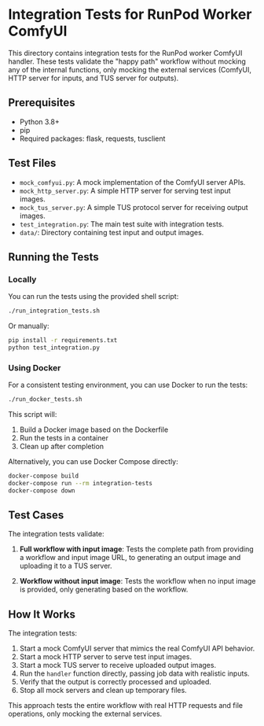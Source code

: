 # Integration Tests for RunPod Worker ComfyUI

This directory contains integration tests for the RunPod worker ComfyUI handler. These tests validate the "happy path" workflow without mocking any of the internal functions, only mocking the external services (ComfyUI, HTTP server for inputs, and TUS server for outputs).

## Prerequisites

- Python 3.8+
- pip
- Required packages: flask, requests, tusclient

## Test Files

- `mock_comfyui.py`: A mock implementation of the ComfyUI server APIs.
- `mock_http_server.py`: A simple HTTP server for serving test input images.
- `mock_tus_server.py`: A simple TUS protocol server for receiving output images.
- `test_integration.py`: The main test suite with integration tests.
- `data/`: Directory containing test input and output images.

## Running the Tests

### Locally

You can run the tests using the provided shell script:

```bash
./run_integration_tests.sh
```

Or manually:

```bash
pip install -r requirements.txt
python test_integration.py
```

### Using Docker

For a consistent testing environment, you can use Docker to run the tests:

```bash
./run_docker_tests.sh
```

This script will:
1. Build a Docker image based on the Dockerfile
2. Run the tests in a container
3. Clean up after completion

Alternatively, you can use Docker Compose directly:

```bash
docker-compose build
docker-compose run --rm integration-tests
docker-compose down
```

## Test Cases

The integration tests validate:

1. **Full workflow with input image**: Tests the complete path from providing a workflow and input image URL, to generating an output image and uploading it to a TUS server.

2. **Workflow without input image**: Tests the workflow when no input image is provided, only generating based on the workflow.

## How It Works

The integration tests:

1. Start a mock ComfyUI server that mimics the real ComfyUI API behavior.
2. Start a mock HTTP server to serve test input images.
3. Start a mock TUS server to receive uploaded output images.
4. Run the `handler` function directly, passing job data with realistic inputs.
5. Verify that the output is correctly processed and uploaded.
6. Stop all mock servers and clean up temporary files.

This approach tests the entire workflow with real HTTP requests and file operations, only mocking the external services.